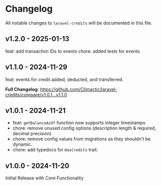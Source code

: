 # Changelog

All notable changes to `laravel-credits` will be documented in this file.

## v1.2.0 - 2025-01-13

feat: add transaction IDs to events
chore: added tests for events

## v1.1.0 - 2024-11-29

feat: events for credit added, deducted, and transferred.

**Full Changelog**: https://github.com/Climactic/laravel-credits/compare/v1.0.1...v1.1.0

## v1.0.1 - 2024-11-21

- feat: `getBalanceAsOf` function now supports integer timestamps
- chore: remove unused config options (description length & required, decimal precision)
- chore: remove config values from migrations as they shouldn't be dynamic.
- chore: add typedocs for `HasCredits` trait.

## v1.0.0 - 2024-11-20

Initial Release with Core Functionality
